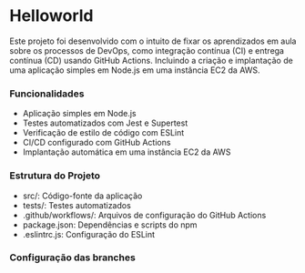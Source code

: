 # Helloworld
Este projeto foi desenvolvido com o intuito de fixar os aprendizados em aula sobre os processos de DevOps, como integração contínua (CI) e entrega contínua (CD) usando GitHub Actions. 
Incluindo a criação e implantação de uma aplicação simples em Node.js em uma instância EC2 da AWS.

### Funcionalidades
- Aplicação simples em Node.js
- Testes automatizados com Jest e Supertest
- Verificação de estilo de código com ESLint
- CI/CD configurado com GitHub Actions
- Implantação automática em uma instância EC2 da AWS

### Estrutura do Projeto
- src/: Código-fonte da aplicação
- tests/: Testes automatizados
- .github/workflows/: Arquivos de configuração do GitHub Actions
- package.json: Dependências e scripts do npm
- .eslintrc.js: Configuração do ESLint

### Configuração das branches
